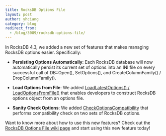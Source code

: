 ```yaml
---
title: RocksDB Options File
layout: post
author: yhciang
category: blog
redirect_from:
  - /blog/3089/rocksdb-options-file/
---
```


In RocksDB 4.3, we added a new set of features that makes managing RocksDB options easier.  Specifically:

  * **Persisting Options Automatically**: Each RocksDB database will now automatically persist its current set of options into an INI file on every successful call of DB::Open(), SetOptions(), and CreateColumnFamily() / DropColumnFamily().



  * **Load Options from File**: We added [LoadLatestOptions() / LoadOptionsFromFile()](https://github.com/facebook/rocksdb/blob/4.3.fb/include/rocksdb/utilities/options_util.h#L48-L58) that enables developers to construct RocksDB options object from an options file.



  * **Sanity Check Options**: We added [CheckOptionsCompatibility](https://github.com/facebook/rocksdb/blob/4.3.fb/include/rocksdb/utilities/options_util.h#L64-L77) that performs compatibility check on two sets of RocksDB options.

<!--truncate-->

Want to know more about how to use this new features? Check out the [RocksDB Options File wiki page](https://github.com/facebook/rocksdb/wiki/RocksDB-Options-File) and start using this new feature today!

